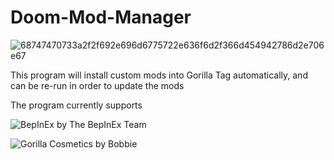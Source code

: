 # Doom-Mod-Manager

![68747470733a2f2f692e696d6775722e636f6d2f366d454942786d2e706e67](https://github.com/Doommonkeyvr/Doom-Mod-Manager/assets/144721783/2fca19c2-934e-4869-88ae-61eb5d8395a9)


This program will install custom mods into Gorilla Tag automatically, and can be re-run in order to update the mods

The program currently supports

![BepInEx by The BepInEx Team](https://github.com/BepInEx/BepInEx)

![Gorilla Cosmetics by Bobbie](https://github.com/legoandmars/GorillaCosmetics)
